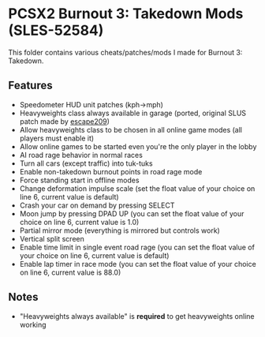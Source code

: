 # PCSX2 Burnout 3: Takedown Mods (SLES-52584)

This folder contains various cheats/patches/mods I made for Burnout 3: Takedown.

## Features
- Speedometer HUD unit patches (kph->mph)
- Heavyweights class always available in garage (ported, original SLUS patch made by [escape209](https://github.com/escape209))
- Allow heavyweights class to be chosen in all online game modes (all players must enable it)
- Allow online games to be started even you're the only player in the lobby
- AI road rage behavior in normal races
- Turn all cars (except traffic) into tuk-tuks
- Enable non-takedown burnout points in road rage mode
- Force standing start in offline modes
- Change deformation impulse scale (set the float value of your choice on line 6, current value is default)
- Crash your car on demand by pressing SELECT
- Moon jump by pressing DPAD UP (you can set the float value of your choice on line 6, current value is 1.0)
- Partial mirror mode (everything is mirrored but controls work)
- Vertical split screen
- Enable time limit in single event road rage (you can set the float value of your choice on line 6, current value is default)
- Enable lap timer in race mode (you can set the float value of your choice on line 6, current value is 88.0)

## Notes
- "Heavyweights always available" is **required** to get heavyweights online working

